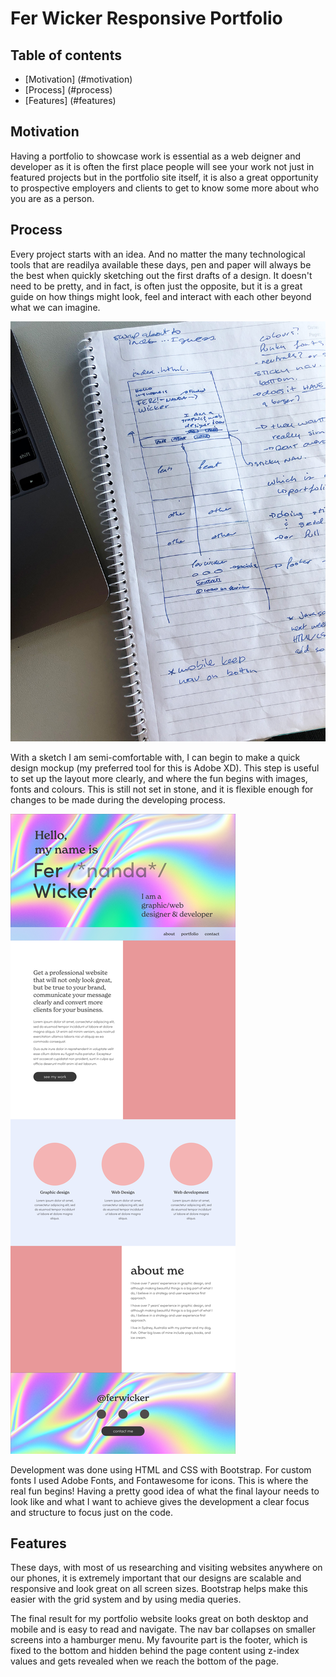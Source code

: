 # Fer Wicker Responsive Portfolio


## Table of contents
- [Motivation] (#motivation)
- [Process] (#process)
- [Features] (#features)

## Motivation
Having a portfolio to showcase work is essential as a web deigner and developer as it is often the first place people will see your work not just in featured projects but in the portfolio site itself, it is also a great opportunity to prospective employers and clients to get to know some more about who you are as a person.

## Process
Every project starts with an idea. And no matter the many technological tools that are readilya available these days, pen and paper will always be the best when quickly sketching out the first drafts of a design. It doesn't need to be pretty, and in fact, is often just the opposite, but it is a great guide on how things might look, feel and interact with each other beyond what we can imagine.

![Pen sketch](assets/readme-images/pen-sketch.jpg)

With a sketch I am semi-comfortable with, I can begin to make a quick design mockup (my preferred tool for this is Adobe XD). This step is useful to set up the layout more clearly, and where the fun begins with images, fonts and colours. This is still not set in stone, and it is flexible enough for changes to be made during the developing process. 

![Adobe XD Sketch](assets/readme-images/index.jpg)

Development was done using HTML and CSS with Bootstrap. For custom fonts I used Adobe Fonts, and Fontawesome for icons. This is where the real fun begins! Having a pretty good idea of what the final layour needs to look like and what I want to achieve gives the development a clear focus and structure to focus just on the code.

## Features
These days, with most of us researching and visiting websites anywhere on our phones, it is extremely important that our designs are scalable and responsive and look great on all screen sizes. Bootstrap helps make this easier with the grid system and by using media queries.

The final result for my portfolio website looks great on both desktop and mobile and is easy to read and navigate. The nav bar collapses on smaller screens into a hamburger menu. My favourite part is the footer, which is fixed to the bottom and hidden behind the page content using z-index values and gets revealed when we reach the bottom of the page.